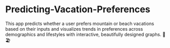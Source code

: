 # Predicting-Vacation-Preferences
 This app predicts whether a user prefers mountain or beach vacations based on their inputs and visualizes trends in preferences across demographics and lifestyles with interactive, beautifully designed graphs. 🌄🏖️
